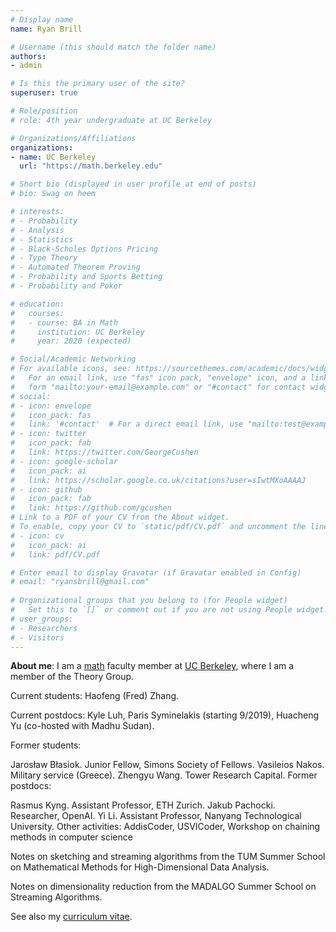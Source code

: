 ```yaml
---
# Display name
name: Ryan Brill

# Username (this should match the folder name)
authors:
- admin

# Is this the primary user of the site?
superuser: true

# Role/position
# role: 4th year undergraduate at UC Berkeley

# Organizations/Affiliations
organizations:
- name: UC Berkeley
  url: "https://math.berkeley.edu"

# Short bio (displayed in user profile at end of posts)
# bio: Swag on heem

# interests:
# - Probability
# - Analysis
# - Statistics
# - Black-Scholes Options Pricing
# - Type Theory 
# - Automated Theorem Proving
# - Probability and Sports Betting
# - Probability and Poker

# education:
#   courses:
#   - course: BA in Math
#     institution: UC Berkeley
#     year: 2020 (expected)

# Social/Academic Networking
# For available icons, see: https://sourcethemes.com/academic/docs/widgets/#icons
#   For an email link, use "fas" icon pack, "envelope" icon, and a link in the
#   form "mailto:your-email@example.com" or "#contact" for contact widget.
# social:
# - icon: envelope
#   icon_pack: fas
#   link: '#contact'  # For a direct email link, use "mailto:test@example.org".
# - icon: twitter
#   icon_pack: fab
#   link: https://twitter.com/GeorgeCushen
# - icon: google-scholar
#   icon_pack: ai
#   link: https://scholar.google.co.uk/citations?user=sIwtMXoAAAAJ
# - icon: github
#   icon_pack: fab
#   link: https://github.com/gcushen
# Link to a PDF of your CV from the About widget.
# To enable, copy your CV to `static/pdf/CV.pdf` and uncomment the lines below.  
# - icon: cv
#   icon_pack: ai
#   link: pdf/CV.pdf

# Enter email to display Gravatar (if Gravatar enabled in Config)
# email: "ryansbrill@gmail.com"
  
# Organizational groups that you belong to (for People widget)
#   Set this to `[]` or comment out if you are not using People widget.  
# user_groups:
# - Researchers
# - Visitors
---
```


**About me**: I am a [math](https://math.berkeley.edu) faculty member at [UC Berkeley](https://www.berkeley.edu), where I am a member of the Theory Group.

Current students: Haofeng (Fred) Zhang.

Current postdocs: Kyle Luh, Paris Syminelakis (starting 9/2019), Huacheng Yu (co-hosted with Madhu Sudan).

Former students:

Jarosław Błasiok. Junior Fellow, Simons Society of Fellows.
Vasileios Nakos. Military service (Greece).
Zhengyu Wang. Tower Research Capital.
Former postdocs:

Rasmus Kyng. Assistant Professor, ETH Zurich.
Jakub Pachocki. Researcher, OpenAI.
Yi Li. Assistant Professor, Nanyang Technological University.
Other activities: AddisCoder, USVICoder, Workshop on chaining methods in computer science

Notes on sketching and streaming algorithms from the TUM Summer School on Mathematical Methods for High-Dimensional Data Analysis.

Notes on dimensionality reduction from the MADALGO Summer School on Streaming Algorithms.

See also my [curriculum vitae](pdf/CV.pdf).
